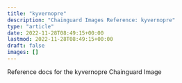 ```yaml
---
title: "kyvernopre"
description: "Chainguard Images Reference: kyvernopre"
type: "article"
date: 2022-11-28T08:49:15+00:00
lastmod: 2022-11-28T08:49:15+00:00
draft: false
images: []
---
```


Reference docs for the kyvernopre Chainguard Image
